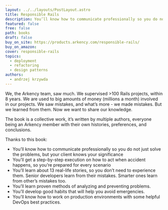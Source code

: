```yaml
---
layout: ../../layouts/PostLayout.astro
title: Responsible Rails
description: You’ll know how to communicate professionally so you do not just solve the problems, but your client knows your significance
featured: false
free: false
path: books
draft: false
buy_on_site: https://products.arkency.com/responsible-rails/
buy_on_amazon:
cover: responsible-rails
topics:
  - deployment
  - refactoring
  - design patterns
authors:
  - andrzej krzywda
---
```


We, the Arkency team, saw much. We supervised >100 Rails projects, within 8 years. We are used to big amounts of money (millions a month) involved in our projects. We saw mistakes, and what’s more - we made mistakes. But we learned from them. Now we want to share our knowledge.

The book is a collective work, it’s written by multiple authors, everyone being an Arkency member with their own histories, preferences, and conclusions.

Thanks to this book:

- You’ll know how to communicate professionally so you do not just solve the problems, but your client knows your significance
- You’ll get a step-by-step execution on how to act when accident happens, so you’re prepared for every scenario
- You’ll learn about 13 real-life stories, so you don’t need to experience them. Senior developers learn from their mistakes. Smarter ones learn from other’s mistakes too.
- You’ll learn proven methods of analyzing and preventing problems.
- You’ll develop good habits that will help you avoid emergencies.
- You’ll know how to work on production environments with some helpful DevOps best practices.
